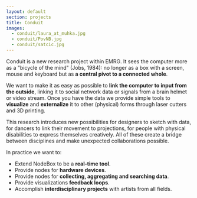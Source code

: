 ```yaml
---
layout: default
section: projects
title: Conduit
images:
  - conduit/laura_at_muhka.jpg
  - conduit/PovNB.jpg
  - conduit/satcic.jpg
---
```

Conduit is a new research project within EMRG. It sees the computer more as a "bicycle of the mind" (Jobs, 1984): no longer as a box with a screen, mouse and keyboard but as **a central pivot to a connected whole**.

We want to make it as easy as possible to **link the computer to input from the outside**, linking it to social network data or signals from a brain helmet or video stream. Once you have the data we provide simple tools to **visualize** and **externalize** it to other (physical) forms through laser cutters and 3D printing.

This research introduces new possibilities for designers to sketch with data, for dancers to link their movement to projections, for people with physical disabilities to express themselves creatively. All of these create a bridge between disciplines and make unexpected collaborations possible.

In practice we want to:

* Extend NodeBox to be a **real-time tool**.
* Provide nodes for **hardware devices**.
* Provide nodes for **collecting, aggregating and searching data**.
* Provide visualizations **feedback loops**.
* Accomplish **interdisciplinary projects** with artists from all fields.
